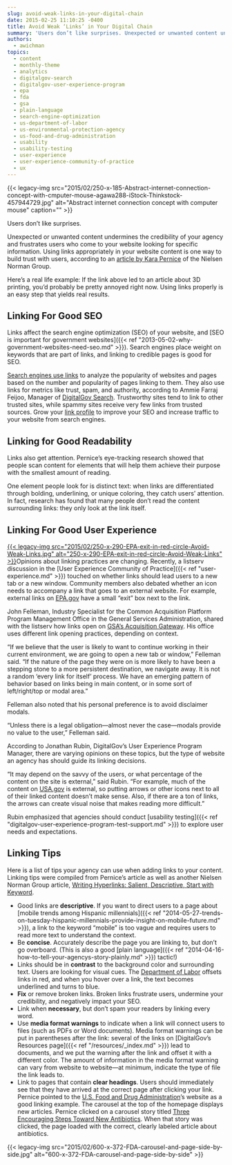 ```yaml
---
slug: avoid-weak-links-in-your-digital-chain
date: 2015-02-25 11:10:25 -0400
title: Avoid Weak ‘Links’ in Your Digital Chain
summary: 'Users don’t like surprises. Unexpected or unwanted content undermines the credibility of your agency and frustrates users who come to your website looking for specific information. Using links appropriately in your website content is one way to build trust with users, according to an article by Kara Pernice of the Nielsen Norman Group. Here’s a'
authors:
  - awichman
topics:
  - content
  - monthly-theme
  - analytics
  - digitalgov-search
  - digitalgov-user-experience-program
  - epa
  - fda
  - gsa
  - plain-language
  - search-engine-optimization
  - us-department-of-labor
  - us-environmental-protection-agency
  - us-food-and-drug-administration
  - usability
  - usability-testing
  - user-experience
  - user-experience-community-of-practice
  - ux
---
```


{{< legacy-img src="2015/02/250-x-185-Abstract-internet-connection-concept-with-cmputer-mouse-agawa288-iStock-Thinkstock-457944729.jpg" alt="Abstract internet connection concept with computer mouse" caption="" >}} 

Users don’t like surprises.

Unexpected or unwanted content undermines the credibility of your agency and frustrates users who come to your website looking for specific information. Using links appropriately in your website content is one way to build trust with users, according to an [article by Kara Pernice](http://www.nngroup.com/articles/link-promise/) of the Nielsen Norman Group.

Here’s a real life example: If the link above led to an article about 3D printing, you’d probably be pretty annoyed right now. Using links properly is an easy step that yields real results.

## Linking For Good SEO

Links affect the search engine optimization (SEO) of your website, and [SEO is important for government websites]({{< ref "2013-05-02-why-government-websites-need-seo.md" >}}). Search engines place weight on keywords that are part of links, and linking to credible pages is good for SEO.

[Search engines use links](http://moz.com/blog/10-illustrations-on-search-engines-valuation-of-links) to analyze the popularity of websites and pages based on the number and popularity of pages linking to them. They also use links for metrics like trust, spam, and authority, according to Ammie Farraj Feijoo, Manager of [DigitalGov Search](http://search.digitalgov.gov/). Trustworthy sites tend to link to other trusted sites, while spammy sites receive very few links from trusted sources. Grow your [link profile](http://moz.com/beginners-guide-to-seo/growing-popularity-and-links) to improve your SEO and increase traffic to your website from search engines.

## Linking for Good Readability

Links also get attention. Pernice’s eye-tracking research showed that people scan content for elements that will help them achieve their purpose with the smallest amount of reading.

One element people look for is distinct text: when links are differentiated through bolding, underlining, or unique coloring, they catch users’ attention. In fact, research has found that many people don’t read the content surrounding links: they only look at the link itself.

## Linking For Good User Experience

[{{< legacy-img src="2015/02/250-x-290-EPA-exit-in-red-circle-Avoid-Weak-Links.jpg" alt="250-x-290-EPA-exit-in-red-circle-Avoid-Weak-Links" >}}](http://www2.epa.gov/international-cooperation/epa-collaboration-china)Opinions about linking practices are changing. Recently, a listserv discussion in the [User Experience Community of Practice]({{< ref "user-experience.md" >}}) touched on whether links should lead users to a new tab or a new window. Community members also debated whether an icon needs to accompany a link that goes to an external website. For example, external links on [EPA.gov](http://www.epa.gov/) have a small “exit” box next to the link.

John Felleman, Industry Specialist for the Common Acquisition Platform Program Management Office in the General Services Administration, shared with the listserv how links open on [GSA&#8217;s Acquisition Gateway](https://hallways.cap.gsa.gov/homepage/welcome.html). His office uses different link opening practices, depending on context.

“If we believe that the user is likely to want to continue working in their current environment, we are going to open a new tab or window,” Felleman said. “If the nature of the page they were on is more likely to have been a stepping stone to a more persistent destination, we navigate away. It is not a random ‘every link for itself’ process. We have an emerging pattern of behavior based on links being in main content, or in some sort of left/right/top or modal area.”

Felleman also noted that his personal preference is to avoid disclaimer modals.

“Unless there is a legal obligation—almost never the case—modals provide no value to the user,” Felleman said.

According to Jonathan Rubin, DigitalGov&#8217;s User Experience Program Manager, there are varying opinions on these topics, but the type of website an agency has should guide its linking decisions.

“It may depend on the savvy of the users, or what percentage of the content on the site is external,” said Rubin. “For example, much of the content on [USA.gov](http://www.usa.gov/) is external, so putting arrows or other icons next to all of their linked content doesn&#8217;t make sense. Also, if there are a ton of links, the arrows can create visual noise that makes reading more difficult.”

Rubin emphasized that agencies should conduct [usability testing]({{< ref "digitalgov-user-experience-program-test-support.md" >}}) to explore user needs and expectations.

## Linking Tips

Here is a list of tips your agency can use when adding links to your content. Linking tips were compiled from Pernice’s article as well as another Nielsen Norman Group article, [Writing Hyperlinks: Salient, Descriptive, Start with Keyword](http://www.nngroup.com/articles/writing-links/).

  * Good links are **descriptive**. If you want to direct users to a page about [mobile trends among Hispanic millennials]({{< ref "2014-05-27-trends-on-tuesday-hispanic-millennials-provide-insight-on-mobile-future.md" >}}), a link to the keyword “mobile” is too vague and requires users to read more text to understand the context.
  * Be **concise**. Accurately describe the page you are linking to, but don’t go overboard. (This is also a good [plain language]({{< ref "2014-04-16-how-to-tell-your-agencys-story-plainly.md" >}}) tactic!)
  * Links should be in **contrast** to the background color and surrounding text. Users are looking for visual cues. The [Department of Labor](http://www.dol.gov/) offsets links in red, and when you hover over a link, the text becomes underlined and turns to blue.
  * **Fix** or remove broken links. Broken links frustrate users, undermine your credibility, and negatively impact your SEO.
  * Link when **necessary**, but don’t spam your readers by linking every word.
  * Use **media format warnings** to indicate when a link will connect users to files (such as PDFs or Word documents). Media format warnings can be put in parentheses after the link: several of the links on [DigitalGov’s Resources page]({{< ref "/resources/_index.md" >}}) lead to documents, and we put the warning after the link and offset it with a different color. The amount of information in the media format warning can vary from website to website—at minimum, indicate the type of file the link leads to.
  * Link to pages that contain **clear headings**. Users should immediately see that they have arrived at the correct page after clicking your link. Pernice pointed to the [U.S. Food and Drug Administration](http://www.fda.gov/)’s website as a good linking example. The carousel at the top of the homepage displays new articles. Pernice clicked on a carousel story titled [Three Encouraging Steps Toward New Antibiotics](http://blogs.fda.gov/fdavoice/index.php/2014/09/three-encouraging-steps-towards-new-antibiotics/). When that story was clicked, the page loaded with the correct, clearly labeled article about antibiotics.

{{< legacy-img src="2015/02/600-x-372-FDA-carousel-and-page-side-by-side.jpg" alt="600-x-372-FDA-carousel-and-page-side-by-side" >}}